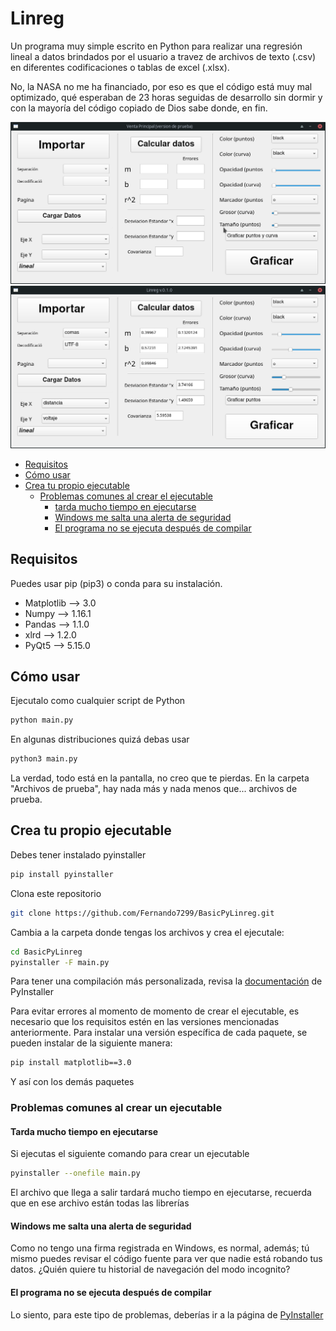 # Linreg
Un programa muy simple escrito en Python para realizar una regresión lineal a datos brindados por el usuario a travez de archivos de texto (.csv) en diferentes codificaciones o tablas de excel (.xlsx).  

No, la NASA no me ha financiado, por eso es que el código está muy mal optimizado, qué esperaban de 23 horas seguidas de desarrollo sin dormir y con la mayoría del código copiado de Dios sabe donde, en fin.

![](ventana.png)
![](ventana2.png)

* [Requisitos](https://github.com/Fernando7299/Linreg#requisitos)
* [Cómo usar](https://github.com/Fernando7299/Linreg#c%C3%B3mo-usar)
* [Crea tu propio ejecutable](https://github.com/Fernando7299/Linreg#crea-tu-propio-ejecutable)
  * [Problemas comunes al crear el ejecutable](https://github.com/Fernando7299/Linreg#problemas-comunes-al-crear-un-ejecutable)
    * [tarda mucho tiempo en ejecutarse](https://github.com/Fernando7299/Linreg#tarda-mucho-tiempo-en-ejecutarse)
    * [Windows me salta una alerta de seguridad](https://github.com/Fernando7299/Linreg#tarda-mucho-tiempo-en-ejecutarse)
    * [El programa no se ejecuta después de compilar](https://github.com/Fernando7299/Linreg#el-programa-no-se-ejecuta-despu%C3%A9s-de-compilar)


## Requisitos
Puedes usar pip (pip3) o conda para su instalación.
- Matplotlib --> 3.0
- Numpy --> 1.16.1
- Pandas --> 1.1.0
- xlrd --> 1.2.0
- PyQt5 --> 5.15.0
## Cómo usar
Ejecutalo como cualquier script de Python
```bash
python main.py
```
En algunas distribuciones quizá debas usar
```bash
python3 main.py
```
La verdad, todo está en la pantalla, no creo que te pierdas.
En la carpeta "Archivos de prueba", hay nada más y nada menos que... archivos de prueba.

## Crea tu propio ejecutable
Debes tener instalado pyinstaller 
```bash
pip install pyinstaller
```
Clona este repositorio
```bash
git clone https://github.com/Fernando7299/BasicPyLinreg.git
```
Cambia a la carpeta donde tengas los archivos y crea el ejecutale:
```bash
cd BasicPyLinreg
pyinstaller -F main.py
```
Para tener una compilación más personalizada, revisa la [documentación](https://www.pyinstaller.org/documentation.html) de PyInstaller 

Para evitar errores al momento de momento de crear el ejecutable, es necesario que los requisitos estén en las versiones mencionadas anteriormente. Para instalar una versión específica de cada paquete, se pueden instalar de la siguiente manera:
```bash
pip install matplotlib==3.0
```
Y así con los demás paquetes

### Problemas comunes al crear un ejecutable
#### Tarda mucho tiempo en ejecutarse
Si ejecutas el siguiente comando para crear un ejecutable
```bash
pyinstaller --onefile main.py
```
El archivo que llega a salir tardará mucho tiempo en ejecutarse, recuerda que en ese archivo están todas las librerías

#### Windows me salta una alerta de seguridad
Como no tengo una firma registrada en Windows, es normal, además; tú mismo puedes revisar el código fuente para ver que nadie está robando tus datos. ¿Quién quiere tu historial de navegación del modo incognito?

#### El programa no se ejecuta después de compilar
Lo siento, para este tipo de problemas, deberías ir a la página de [PyInstaller](https://www.pyinstaller.org/)
